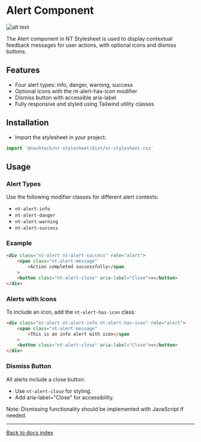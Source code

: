 # Alert Component

![alt text](image.png)

The Alert component in NT Stylesheet is used to display contextual feedback messages for user actions, with optional icons and dismiss buttons.

## Features

-   Four alert types: info, danger, warning, success
-   Optional icons with the nt-alert-has-icon modifier
-   Dismiss button with accessible aria-label
-   Fully responsive and styled using Tailwind utility classes

## Installation

-   Import the stylesheet in your project:

```javascript
import '@nashtech/nt-stylesheet/dist/nt-stylesheet.css'
```

## Usage

### Alert Types

Use the following modifier classes for different alert contexts:

-   `nt-alert-info`
-   `nt-alert-danger`
-   `nt-alert-warning`
-   `nt-alert-success`

### Example

```html
<div class="nt-alert nt-alert-success" role="alert">
    <span class="nt-alert-message"
        >Action completed successfully</span
    >
    <button class="nt-alert-close" aria-label="Close">✕</button>
</div>
```

### Alerts with Icons

To include an icon, add the `nt-alert-has-icon` class:

```html
<div class="nt-alert nt-alert-info nt-alert-has-icon" role="alert">
    <span class="nt-alert-message"
        >This is an info alert with icon</span
    >
    <button class="nt-alert-close" aria-label="Close">✕</button>
</div>
```

### Dismiss Button

All alerts include a close button:

-   Use `nt-alert-close` for styling.
-   Add aria-label="Close" for accessibility.

Note: Dismissing functionality should be implemented with JavaScript if needed.

---

[Back to docs index](README.md)
